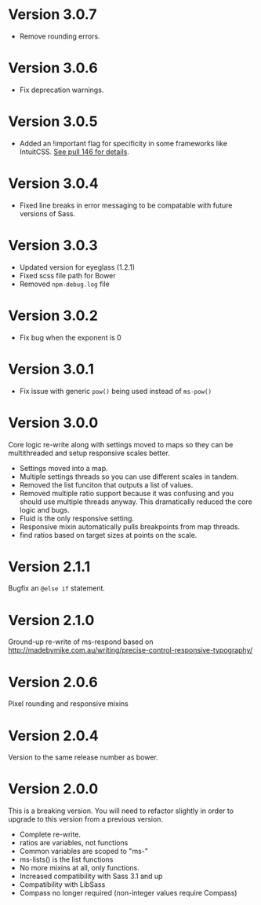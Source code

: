 # Version 3.0.7

* Remove rounding errors.

# Version 3.0.6

* Fix deprecation warnings.

# Version 3.0.5

* Added an !important flag for specificity in some frameworks like IntuitCSS. [See pull 146 for details](https://github.com/modularscale/modularscale-sass/pull/146).

# Version 3.0.4

* Fixed line breaks in error messaging to be compatable with future versions of Sass.

# Version 3.0.3

* Updated version for eyeglass (1.2.1)
* Fixed scss file path for Bower
* Removed `npm-debug.log` file

# Version 3.0.2

* Fix bug when the exponent is 0

# Version 3.0.1

* Fix issue with generic `pow()` being used instead of `ms-pow()`

# Version 3.0.0

  Core logic re-write along with settings moved to maps so they can be multithreaded and setup responsive scales better.

  * Settings moved into a map.
  * Multiple settings threads so you can use different scales in tandem.
  * Removed the list funciton that outputs a list of values.
  * Removed multiple ratio support because it was confusing and you should use multiple threads anyway. This dramatically reduced the core logic and bugs.
  * Fluid is the only responsive setting.
  * Responsive mixin automatically pulls breakpoints from map threads.
  * find ratios based on target sizes at points on the scale.

# Version 2.1.1

  Bugfix an `@else if` statement.

# Version 2.1.0

  Ground-up re-write of ms-respond based on http://madebymike.com.au/writing/precise-control-responsive-typography/

# Version 2.0.6

  Pixel rounding and responsive mixins

# Version 2.0.4

  Version to the same release number as bower.

# Version 2.0.0

  This is a breaking version. You will need to refactor slightly in order to upgrade to this version from a previous version.

  * Complete re-write.
  * ratios are variables, not functions
  * Common variables are scoped to "ms-"
  * ms-lists() is the list functions
  * No more mixins at all, only functions.
  * Increased compatibility with Sass 3.1 and up
  * Compatibility with LibSass
  * Compass no longer required (non-integer values require Compass)
